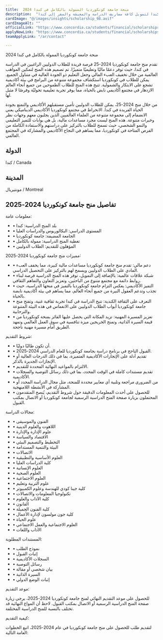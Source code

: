 ```yaml
---
title:  منحة جامعة كونكورديا الممولة بالكامل في كندا 2024 
description:  "فرصة ممولة بالكامل في جامعة كونكوردا الكندية المرموقة في كندا لتمويل كافة مصاريف الدراسة والمعيشة والسفر إلي كندا" 
cardImage: "@/images/insights/scholarship_98.avif" 
cardImageAlt: "" 
officialLink: "https://www.concordia.ca/students/financial/scholarships-funding/scholarships.html" 
applyNowLink: "https://www.concordia.ca/students/financial/scholarships-funding/scholarships.html" 
teamApplyLink: "/ar/contact"

---
```


منحة جامعة كونكورديا الممولة بالكامل في كندا 2024

تقدم منح جامعة كونكورديا 2024-25 فرصة فريدة للطلاب الدوليين الراغبين في الدراسة في كندا، حيث توفر دعمًا ماليًا وتعليميًا متميزًا. تم تصميم هذه المنح لتمكين المواهب العالمية من خلال تخفيف العبء المالي وجعل التعليم ذو الجودة العالية في متناول الجميع. يمكن للطلاب في كونكورديا استكشاف مجموعة متنوعة من البرامج في بيئة أكاديمية تشجع على الابتكار والشمولية. تتيح هذه المنح للطلاب الطموحين من جميع أنحاء العالم الازدهار في مجتمع أكاديمي نابض بالحياة، مما يوفر تجربة تعليمية تحوليّة وفرصًا لا مثيل لها.

من خلال منح 2024-25، يمكن للطلاب الدوليين تأمين مستقبلهم الأكاديمي والتمتع بجودة الحياة الفريدة في كندا. الانخراط في مجتمع كونكورديا الأكاديمي الديناميكي يعني الانضمام إلى مجموعة متنوعة من العلماء العالميين الذين يجلبون معهم وجهات نظر وخبرات متنوعة. هذه المنح ليست مجرد مساعدات مالية، بل هي بوابات للتميز التعليمي والنمو الشخصي، حيث تسمح للطلاب بالتركيز على دراستهم والاستفادة الكاملة من الفرص المتاحة في كونكورديا، مما يساهم في النجاح الأكاديمي والمشاركة في المجتمع العالمي.

## الدولة

كندا / Canada

## المدينة

مونتيريال / Montreal

## تفاصيل منح جامعة كونكورديا 2024-2025

معلومات عامة:

- • بلد المنح الدراسية: كندا
- • المستوى الدراسي: البكالوريوس والدراسات العليا
- • الجامعة المضيفة: جامعة كونكورديا
- • تغطية المنح الدراسية: ممولة بالكامل
- • المؤهلون للتقديم: الطلاب الدوليين

مميزات منح جامعة كونكورديا 2024-2025:

- • دعم مالي: تقدم منح جامعة كونكورديا مساعدات مالية كبيرة، مما يخفف العبء المادي على الطلاب الدوليين ويسمح لهم بالتركيز على التحصيل الدراسي.
- • شبكة علاقات عالمية: بالإضافة إلى التمويل، توفر هذه المنح الدراسية فرصة لبناء روابط دائمة مع مجتمع متنوع من الباحثين، وتعزيز التعاون والتفاهم الثقافي.
- • التميز الأكاديمي: يعكس التزام جامعة كونكورديا بالتميز في منحها الدراسية، حيث تجذب وتدعم العقول النيرة من جميع أنحاء العالم، مما يساهم في بيئة أكاديمية نابضة بالحياة.
- • التعرف على الثقافة الكندية: تتيح الدراسة في كندا تجربة ثقافية غنية، وتفتح منح جامعة كونكورديا أبواب الطلاب الدوليين على الانغماس في هذه البيئة المتنوعة والترحابية.
- • تعزيز المسيرة المهنية: تزيد المكانة التي يحصل عليها الفائز بمنحة كونكورديا من قيمة السيرة الذاتية، وتمنح الخريجين ميزة تنافسية في سوق العمل العالمي وتمهد الطريق أمام مسيرة مهنية ناجحة.

شروط التقديم:

- • أن تكون طالبًا دوليًا.
- • القبول الناجح في برنامج دراسة بجامعة كونكورديا للعام الدراسي 2024-2025.
- • تقديم أدلة على الإنجازات الأكاديمية المتميزة، بما في ذلك الدرجات العالية أو الإنجازات الجديرة بالذكر.
- • الالتزام بالمواعيد النهائية المحددة للتقديم.
- • تقديم مستندات كاملة في الوقت المحدد، بما في ذلك رسائل التوصية والسجلات الأكاديمية.
- • من الضروري مراجعة وتلبية أي معايير محددة للمنحة، مثل مجال الدراسة المحدد أو المشاركة في الأنشطة اللامنهجية.
- • للحصول على أحدث المعلومات الدقيقة حول شروط التقديم، يُنصح المتقدمون المحتملون بزيارة صفحة المنح الدراسية الرسمية لجامعة كونكورديا أو الاتصال بمكتب القبول.

مجالات الدراسة:

- • الفنون والموسيقى
- • اللاهوت والعلوم الدينية
- • علوم الإدارة والإدارة
- • الاقتصاد والسياسة
- • التخطيط والتصميم البيئي
- • البيئة والتنمية المستدامة
- • الاتصالات
- • العلوم الأساسية والتطبيقية
- • كلية الدراسات العليا
- • العلوم الإنسانية
- • العلوم الصحية
- • العلوم الاجتماعية
- • علوم التربية وتعليم
- • كلية جينا كودي للهندسة وعلوم الكمبيوتر
- • تكنولوجيا المعلومات والاتصالات
- • كلية الآداب والعلوم
- • القانون
- • كلية الفنون الجميلة
- • كلية جون مولسون لإدارة الأعمال
- • علوم الحياة
- • العلوم الاجتماعية والعمل الاجتماعي
- • الآداب واللغات

المستندات المطلوبة:

- • نموذج الطلب
- • إثبات القبول
- • السجلات الأكاديمية
- • رسائل التوصية
- • بيان شخصي أو مقالة
- • السيرة الذاتية
- • إثبات الوضع الدولي

موعد التقديم:

للحصول على موعد التقديم النهائي لمنح جامعة كونكورديا 2024-2025، يرجى زيارة صفحة المنح الدراسية الرسمية أو الاتصال بمكتب القبول. لاحظ أن المواع النهائية قد تختلف بالنسبة للمنح الدراسية المختلفة.

كيفية التقديم:

لتقديم طلب للحصول على منح جامعة كونكورديا في عام 2024-2025، اتبع الخطوات العامة التالية:


